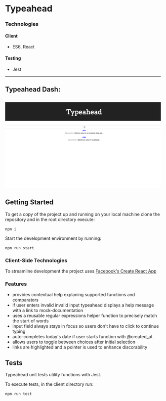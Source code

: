 # Typeahead

### Technologies

#### Client
* ES6, React

#### Testing
* Jest

---
## Typeahead Dash:
![Typeahead](https://github.com/jenjwong/typeahead/blob/master/public/typeahead.png)
---

## Getting Started

To get a copy of the project up and running on your local machine clone the repository and in the root directory execute:
```
npm i
```

Start the development environment by running:
```
npm run start
```

### Client-Side Technologies
To streamline development the project uses [Facebook's Create React App](https://github.com/facebookincubator/create-react-app)

### Features
- provides contextual help explaning supported functions and comparators
- if user enters invalid invalid input typeahead displays a help message with a link to mock-documentation
- uses a reusable regular expressions helper function to precisely match the start of words
- input field always stays in focus so users don't have to click to continue typing
- auto-completes today's date if user starts function with @created_at
- allows users to toggle between choices after initial selection
- links are highlighted and a pointer is used to enhance discorability

## Tests

Typeahead unit tests utility functions with Jest.

To execute tests, in the client directory run:
```
npm run test
```
